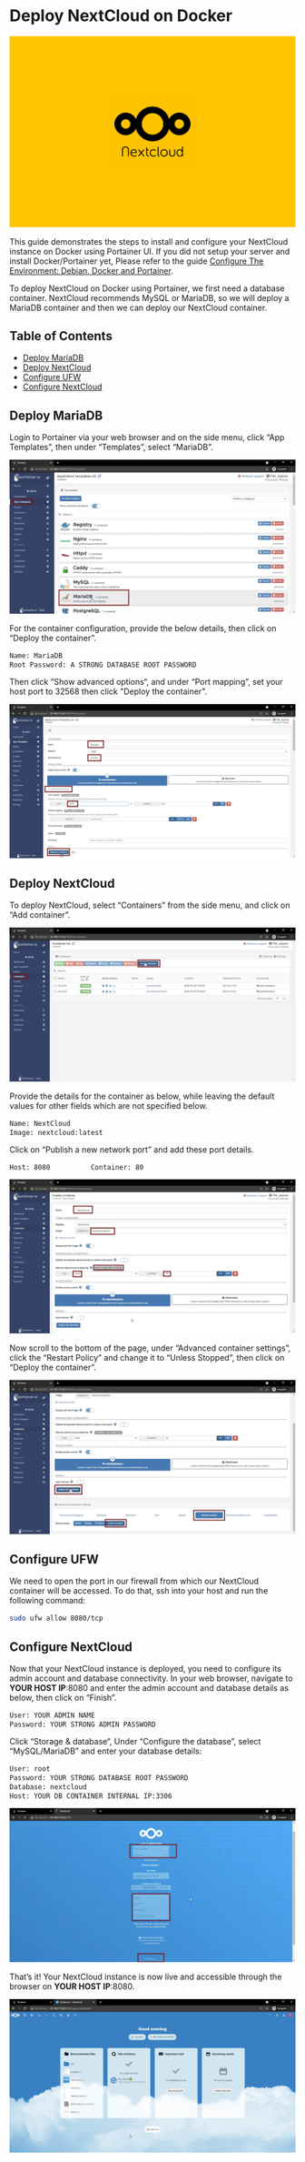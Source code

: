 <!-- omit in toc -->
# Deploy NextCloud on Docker
![Deploy NextCloud Cover](nextcloud-cover.jpg)

This guide demonstrates the steps to install and configure your NextCloud instance on Docker using Portainer UI. If you did not setup your server and install Docker/Portainer yet, Please refer to the guide [Configure The Environment: Debian, Docker and Portainer](/ConfigureTheEnvironment/ConfigureTheEnvironment.md).

To deploy NextCloud on Docker using Portainer, we first need a database container. NextCloud recommends MySQL or MariaDB, so we will deploy a MariaDB container and then we can deploy our NextCloud container.

<!-- omit in toc -->
## Table of Contents
- [Deploy MariaDB](#deploy-mariadb)
- [Deploy NextCloud](#deploy-nextcloud)
- [Configure UFW](#configure-ufw)
- [Configure NextCloud](#configure-nextcloud)

## Deploy MariaDB
Login to Portainer via your web browser and on the side menu, click “App Templates”, then under “Templates”, select “MariaDB”.

![Select MariaDB Template](portainer-mariadb-template.png.webp)

For the container configuration, provide the below details, then click on “Deploy the container”.
```
Name: MariaDB
Root Password: A STRONG DATABASE ROOT PASSWORD
```
Then click “Show advanced options“, and under “Port mapping”, set your host port to 32568 then click "Deploy the container".

![MariaDB Template Configuration](portainer-mariadb-template-config.png.webp)

## Deploy NextCloud
To deploy NextCloud, select “Containers” from the side menu, and click on “Add container”.

![Portainer Add Container](portainer-add-container.png.webp)

Provide the details for the container as below, while leaving the default values for other fields which are not specified below.
```
Name: NextCloud
Image: nextcloud:latest
```
Click on “Publish a new network port” and add these port details.
```
Host: 8080          Container: 80
```
![Portainer NextCloud Container Config](portainer-nextcloud-config1.png.webp)

Now scroll to the bottom of the page, under “Advanced container settings”, click the “Restart Policy” and change it to “Unless Stopped”, then click on “Deploy the container”.

![Portainer NextCloud Container Config](portainer-nextcloud-config2.png.webp)


## Configure UFW
We need to open the port in our firewall from which our NextCloud container will be accessed. To do that, ssh into your host and run the following command:
```bash
sudo ufw allow 8080/tcp
```

## Configure NextCloud
Now that your NextCloud instance is deployed, you need to configure its admin account and database connectivity. In your web browser, navigate to **YOUR HOST IP**:8080 and enter the admin account and database details as below, then click on “Finish”.
```
User: YOUR ADMIN NAME
Password: YOUR STRONG ADMIN PASSWORD
```
Click “Storage & database“, Under “Configure the database”, select “MySQL/MariaDB” and enter your database details:
```
User: root
Password: YOUR STRONG DATABASE ROOT PASSWORD
Database: nextcloud
Host: YOUR DB CONTAINER INTERNAL IP:3306
```
![NextCloud Config](nextcloud-config.png.webp)

That’s it! Your NextCloud instance is now live and accessible through the browser on **YOUR HOST IP**:8080.

![NextCloud Welcome](nextcloud-welcome.png.webp)